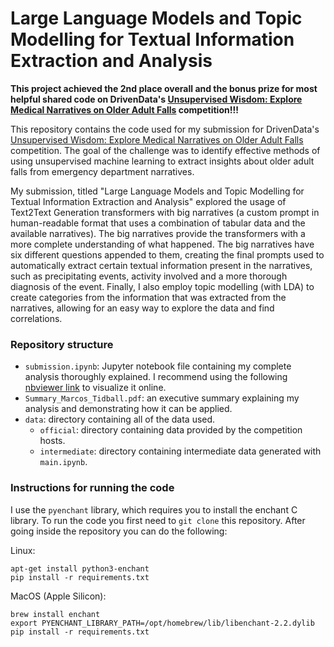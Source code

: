 # Large Language Models and Topic Modelling for Textual Information Extraction and Analysis

**This project achieved the 2nd place overall and the bonus prize for most helpful shared code on DrivenData's [Unsupervised Wisdom: Explore Medical Narratives on Older Adult Falls](https://www.drivendata.org/competitions/217/cdc-fall-narratives/) competition!!!**

This repository contains the code used for my submission for DrivenData's [Unsupervised Wisdom: Explore Medical Narratives on Older Adult Falls](https://www.drivendata.org/competitions/217/cdc-fall-narratives/) competition. The goal of the challenge was to identify effective methods of using unsupervised machine learning to extract insights about older adult falls from emergency department narratives.

My submission, titled "Large Language Models and Topic Modelling for Textual Information Extraction and Analysis" explored the usage of Text2Text Generation transformers with big narratives (a custom prompt in human-readable format that uses a combination of tabular data and the available narratives). The big narratives provide the transformers with a more complete understanding of what happened. The big narratives have six different questions appended to them, creating the final prompts used to automatically extract certain textual information present in the narratives, such as precipitating events, activity involved and a more thorough diagnosis of the event. Finally, I also employ topic modelling (with LDA) to create categories from the information that was extracted from the narratives, allowing for an easy way to explore the data and find correlations.

### Repository structure

- `submission.ipynb`: Jupyter notebook file containing my complete analysis thoroughly explained. I recommend using the following [nbviewer link](https://nbviewer.org/github/zysymu/unsupervised-wisdom/blob/main/submission.ipynb) to visualize it online.
- `Summary_Marcos_Tidball.pdf`: an executive summary explaining my analysis and demonstrating how it can be applied.
- `data`: directory containing all of the data used.
    - `official`: directory containing data provided by the competition hosts.
    - `intermediate`: directory containing intermediate data generated with `main.ipynb`.

### Instructions for running the code

I use the `pyenchant` library, which requires you to install the enchant C library. To run the code you first need to `git clone` this repository. After going inside the repository you can do the following:

Linux:
```
apt-get install python3-enchant
pip install -r requirements.txt
```

MacOS (Apple Silicon):
```
brew install enchant
export PYENCHANT_LIBRARY_PATH=/opt/homebrew/lib/libenchant-2.2.dylib
pip install -r requirements.txt
```